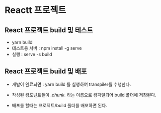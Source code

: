 # Reactt 프로젝트

## React 프로젝트 build 및 테스트

- yarn build
- 테스트용 서버 : npm install -g serve
- 실행 : serve -s build

## React 프로젝트 build 및 배포

- 개발이 완료되면 : yarn build 를 실행하여 transpiler를 수행한다.
- 작성된 컴포넌트들이 _.chunk._ 라는 이름으로 컴파일되어 build 폴더에 저장된다.

- 배포를 할때는 프로젝트/build 폴더를 배포하면 된다.
